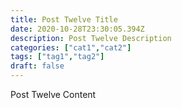 ```yaml
---
title: Post Twelve Title
date: 2020-10-28T23:30:05.394Z
description: Post Twelve Description
categories: ["cat1","cat2"]
tags: ["tag1","tag2"]
draft: false
---
```

Post Twelve Content